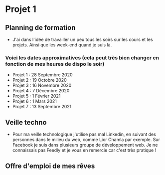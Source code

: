 # Projet 1

## Planning de formation

- J'ai dans l'idée de travailler un peu tous les soirs sur les cours et les projets. Ainsi que les week-end quand je suis là.

### Voici les dates approximatives (cela peut très bien changer en fonction de mes heures de dispo le soir)

- Projet 1 : 28 Septembre 2020  
- Projet 2 : 19 Octobre 2020  
- Projet 3 : 16 Novembre 2020  
- Projet 4 : 7 Décembre 2020  
- Projet 5 : 1 Février 2021 
- Projet 6 : 1 Mars 2021  
- Projet 7 : 13 Septembre 2021

## Veille techno

- Pour ma veille technologique j'utilise pas mal Linkedin, en suivant des personnes dans le milieu du web, comme Lior Chamla par exemple. Sur Facebook je suis dans plusieurs groupe de développement web. Je ne connaissais pas Feedly et je vous en remercie car c'est très pratique !  

## Offre d'emploi de mes rêves
